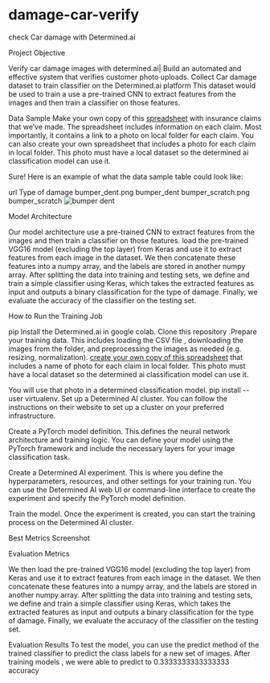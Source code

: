 # damage-car-verify

check Car damage with  Determined.ai

Project Objective

Verify car damage images with  determined.ai|
Build an automated and effective system that verifies customer photo uploads.
 Collect Car damage dataset to train classifier on the Determined.ai platform This dataset would be used to train a use a pre-trained CNN to extract features from the images and then train a classifier on those features.
 
Data Sample
Make your own copy of this <a href='https://docs.google.com/spreadsheets/d/1_AI5s5mU1L5a4oQKEguKv7zlXKHBgeD3OTjonpwmLxk/edit#gid=0'>spreadsheet</a>  with insurance claims that we’ve made. The spreadsheet includes information on each claim. Most importantly, it contains a link to a photo on local folder for each claim. 
You can also create your own spreadsheet that includes a photo for each claim in local folder. This photo must have a local dataset so the determined ai classification model can use it.


Sure! Here is an example of what the data sample table could look like:

url	                    Type of damage
bumper_dent.png	          bumper_dent
bumper_scratch.png	      bumper_scratch
![bumper dent](https://user-images.githubusercontent.com/65541080/232556800-f9acbe49-6bc7-4da2-ae6a-ce402e8df02d.png)

Model Architecture

Our model architecture use a pre-trained CNN to extract features from the images and then train a classifier on those features. load the pre-trained VGG16 model (excluding the top layer) from Keras and use it to extract features from each image in the dataset. We then concatenate these features into a numpy array, and the labels are stored in another numpy array. After splitting the data into training and testing sets, we define and train a simple classifier using Keras, which takes the extracted features as input and outputs a binary classification for the type of damage. Finally, we evaluate the accuracy of the classifier on the testing set.

How to Run the Training Job

pip Install the Determined.ai in google colab. Clone this repository .Prepare your training data. This includes loading the CSV file , downloading the images from the folder, and preprocessing the images as needed (e.g. resizing, normalization). <a href='https://docs.google.com/spreadsheets/d/1_AI5s5mU1L5a4oQKEguKv7zlXKHBgeD3OTjonpwmLxk/edit#gid=0'> create your own copy of this spreadsheet</a> that includes a name of photo for each claim in local folder. This photo must have a local dataset so the determined ai classification model can use it.

You will use that photo in a determined classification model.
 pip install --user virtualenv. 
 Set up a Determined AI cluster. You can follow the instructions on their website to set up a cluster on your preferred infrastructure.

Create a PyTorch model definition. This defines the neural network architecture and training logic. You can define your model using the PyTorch framework and include the necessary layers for your image classification task.

Create a Determined AI experiment. This is where you define the hyperparameters, resources, and other settings for your training run. You can use the Determined AI web UI or command-line interface to create the experiment and specify the PyTorch model definition.

Train the model. Once the experiment is created, you can start the training process on the Determined AI cluster.

Best Metrics Screenshot



Evaluation Metrics

We then load the pre-trained VGG16 model (excluding the top layer) from Keras and use it to extract features from each image in the dataset. We then concatenate these features into a numpy array, and the labels are stored in another numpy array. After splitting the data into training and testing sets, we define and train a simple classifier using Keras, which takes the extracted features as input and outputs a binary classification for the type of damage. Finally, we evaluate the accuracy of the classifier on the testing set.

Evaluation Results
To test the model, you can use the predict method of the trained classifier to predict the class labels for a new set of images.
After training  models , we were able to predict to 0.3333333333333333 accuracy
